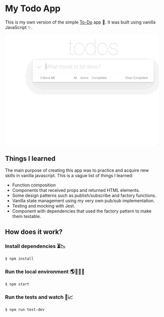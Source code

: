 # My Todo App
This is my own version of the simple [To-Do](http://todomvc.com/) app 📝. It was built using vanilla JavaScript ✨.

![Alt Text](./todo-app.gif)

## Things I learned
The main purpose of creating this app was to practice and acquire new skills in vanilla javascript. This is a vague list of things I learned:
- Function composition
- Components that received props and returned HTML elements.
- Some design patterns such as publish/subscribe and factory functions.
- Vanilla state management using my very own pub/sub implementation.
- Testing and mocking with Jest.
- Component with dependencies that used the factory pattern to make them testable.

## How does it work?
### Install dependencies ⏳📉
```bash
$ npm install
```

### Run the local environment 🌎👩🏻‍💻

```bash
$ npm start
```
### Run the tests and watch 🔎📈

```bash
$ npm run test-dev
```

